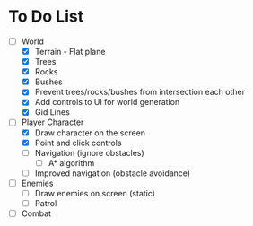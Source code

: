 # To Do List

- [ ] World
  - [x] Terrain - Flat plane
  - [x] Trees
  - [x] Rocks
  - [x] Bushes
  - [x] Prevent trees/rocks/bushes from intersection each other
  - [x] Add controls to UI for world generation
  - [x] Gid Lines
- [ ] Player Character
  - [x] Draw character on the screen
  - [x] Point and click controls
  - [ ] Navigation (ignore obstacles)
    - [ ] A\* algorithm
  - [ ] Improved navigation (obstacle avoidance)
- [ ] Enemies
  - [ ] Draw enemies on screen (static)
  - [ ] Patrol
- [ ] Combat

